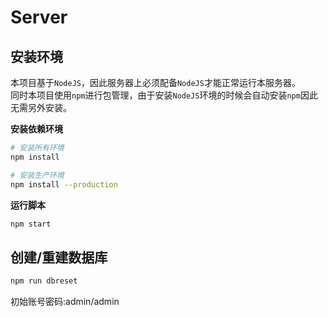 # Server

## 安装环境

本项目基于`NodeJS`，因此服务器上必须配备`NodeJS`才能正常运行本服务器。  
同时本项目使用`npm`进行包管理，由于安装`NodeJS`环境的时候会自动安装`npm`因此无需另外安装。

**安装依赖环境**
```bash
# 安装所有环境
npm install

# 安装生产环境
npm install --production
```

**运行脚本**
```bash
npm start
```

## 创建/重建数据库
```bash
npm run dbreset
```
初始账号密码:admin/admin
